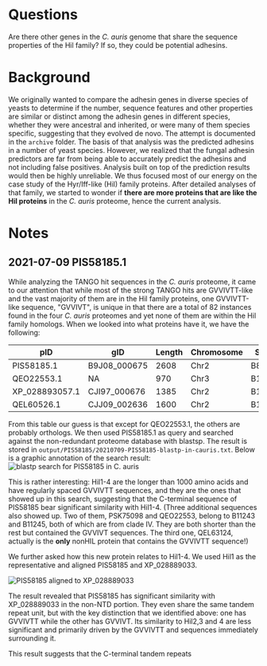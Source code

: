 # Questions

Are there other genes in the _C. auris_ genome that share the sequence properties of the Hil family? If so, they could be potential adhesins.

# Background

We originally wanted to compare the adhesin genes in diverse species of yeasts to determine if the number, sequence features and other properties are similar or distinct among the adhesin genes in different species, whether they were ancestral and inherited, or were many of them species specific, suggesting that they evolved de novo. The attempt is documented in the `archive` folder. The basis of that analysis was the predicted adhesins in a number of yeast species. However, we realized that the fungal adhesin predictors are far from being able to accurately predict the adhesins and not including false positives. Analysis built on top of the prediction results would then be highly unreliable. We thus focused most of our energy on the case study of the Hyr/Iff-like (Hil) family proteins. After detailed analyses of that family, we started to wonder if **there are more proteins that are like the Hil proteins** in the _C. auris_ proteome, hence the current analysis.

# Notes

## 2021-07-09 PIS58185.1

While analyzing the TANGO hit sequences in the _C. auris_ proteome, it came to our attention that while most of the strong TANGO hits are GVVIVTT-like and the vast majority of them are in the Hil family proteins, one GVVIVTT-like sequence, "GVVIVT", is unique in that there are a total of 82 instances found in the four _C. auris_ proteomes and yet none of them are within the Hil family homologs. When we looked into what proteins have it, we have the following:

| pID            | gID          | Length | Chromosome | Strain | Clade |
| -------------- | ------------ | ------ | ---------- | ------ | ----- |
| PIS58185.1     | B9J08_000675 | 2608   | Chr2       | B8441  | I     |
| QEO22553.1     | NA           | 970    | Chr3       | B11220 | II    |
| XP_028893057.1 | CJI97_000676 | 1385   | Chr2       | B11221 | III   |
| QEL60526.1     | CJJ09_002636 | 1600   | Chr2       | B11245 | IV    |

From this table our guess is that except for QEO22553.1, the others are probably orthologs. We then used PIS58185.1 as query and searched against the non-redundant proteome database with blastsp. The result is stored in `output/PIS58185/20210709-PIS58185-blastp-in-cauris.txt`. Below is a graphic annotation of the search result:
![blastp search for PIS58185 in _C. auris_](/Users/bhe2/Documents/work/current/C037-Cand-auris-adhesin/01-global-adhesin-prediction/output/PIS58185/20210709-PIS58185-blastp-in-cauris.png)

This is rather interesting: Hil1-4 are the longer than 1000 amino acids and have regularly spaced GVVIVTT sequences, and they are the ones that showed up in this search, suggesting that the C-terminal sequence of PIS58185 bear significant similarity with Hil1-4. (Three additional sequences also showed up. Two of them, PSK75098 and QEO22553, belong to B11243 and B11245, both of which are from clade IV. They are both shorter than the rest but contained the GVVIVT sequences. The third one, QEL63124, actually is the **only** nonHIL protein that contains the GVVIVTT sequence!)

We further asked how this new protein relates to Hil1-4. We used Hil1 as the representative and aligned PIS58185 and XP_028889033.

![PIS58185 aligned to XP_028889033](/Users/bhe2/Documents/work/current/C037-Cand-auris-adhesin/01-global-adhesin-prediction/output/PIS58185/PIS58185-XP_028889033-alignment.png)

The result revealed that PIS58185 has significant similarity with XP_028889033 in the non-NTD portion. They even share the same tandem repeat unit, but with the key distinction that we identified above: one has GVVIVTT while the other has GVVIVT. Its similarity to Hil2,3 and 4 are less significant and primarily driven by the GVVIVTT and sequences immediately surrounding it.

This result suggests that the C-terminal tandem repeats 
